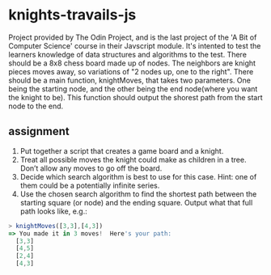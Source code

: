 # knights-travails-js
Project provided by The Odin Project, and is the last project of the 'A Bit of Computer Science' course in their Javscript module. It's intented to test the learners knowledge of data structures and algorithms to the test. There should be a 8x8 chess board made up of nodes. The neighbors are knight pieces moves away, so variations of "2 nodes up, one to the right". There should be a main function, knightMoves, that takes two parameters. One being the starting node, and the other being the end node(where you want the knight to be). This function should output the shorest path from the start node to the end.

## assignment
1. Put together a script that creates a game board and a knight.
2. Treat all possible moves the knight could make as children in a tree. Don’t allow any moves to go off the board.
3. Decide which search algorithm is best to use for this case. Hint: one of them could be a potentially infinite series.
4. Use the chosen search algorithm to find the shortest path between the starting square (or node) and the ending square. Output what that full path looks like, e.g.:

```js
> knightMoves([3,3],[4,3])
=> You made it in 3 moves!  Here's your path:
  [3,3]
  [4,5]
  [2,4]
  [4,3]
```